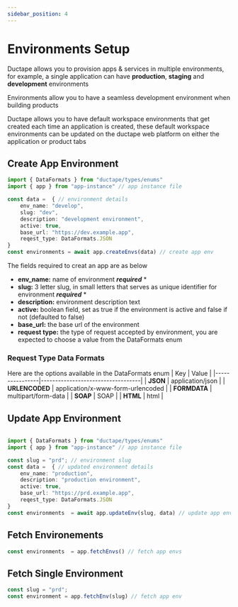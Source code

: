 ```yaml
---
sidebar_position: 4
---
```


# Environments Setup

Ductape allows you to provision apps & services in multiple environments, for example, a single application can have **production**, **staging** and **development** environments

Environments allow you to have a seamless development environment when building products

Ductape allows you to have default workspace environments that get created each time an application is created, these default workspace environments can be updated on the ductape web platform on either the application or product tabs


## Create App Environment

``` typescript
import { DataFormats } from "ductape/types/enums"
import { app } from "app-instance" // app instance file 

const data =  { // environment details
    env_name: "develop",
    slug: "dev",
    description: "development environment",
    active: true,
    base_url: "https://dev.example.app",
    reqest_type: DataFormats.JSON
}
const environments = await app.createEnvs(data) // create app env
```

The fields required to creat an app are as below

- **env_name:** name of environment ***required*** *
- **slug:** 3 letter slug, in small letters that serves as unique identifier for environment ***required*** *
- **description:** environment description text
- **active:** boolean field, set as true if the environment is active and false if not (defaulted to false)
- **base_url:** the base url of the environment
- **request type:** the type of request accepted by environment, you are expected to choose a value from the DataFormats enum

### Request Type Data Formats

Here are the options available in the DataFormats enum
| Key            | Value                             |
|----------------|-----------------------------------|
| **JSON**       | application/json                  |
| **URLENCODED** | application/x-www-form-urlencoded |
| **FORMDATA**   | multipart/form-data               |
| **SOAP**       | SOAP                              |
| **HTML**       | html                              |



## Update App Environment

``` typescript

import { DataFormats } from "ductape/types/enums"
import { app } from "app-instance" // app instance file

const slug = "prd"; // environment slug
const data =  { // updated environment details
    env_name: "production",
    description: "production environment",
    active: true,
    base_url: "https://prd.example.app",
    reqest_type: DataFormats.JSON
}
const environments  = await app.updateEnv(slug, data) // update app env
```

## Fetch Environements

``` typescript
const environments  = app.fetchEnvs() // fetch app envs
```

## Fetch Single Environment

``` typescript
const slug = "prd";
const environment = app.fetchEnv(slug) // fetch app env
```

